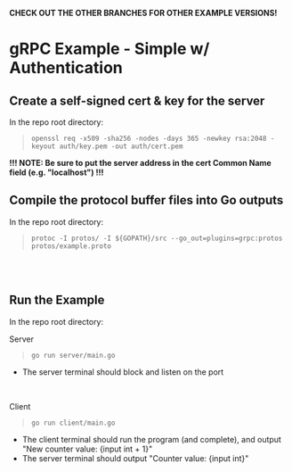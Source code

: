 **CHECK OUT THE OTHER BRANCHES FOR OTHER EXAMPLE VERSIONS!**

# gRPC Example - Simple w/ Authentication

## Create a self-signed cert & key for the server
In the repo root directory:
>`openssl req -x509 -sha256 -nodes -days 365 -newkey rsa:2048 -keyout auth/key.pem -out auth/cert.pem`

**!!! NOTE: Be sure to put the server address in the cert Common Name field (e.g. "localhost") !!!**

## Compile the protocol buffer files into Go outputs
In the repo root directory:
>`protoc -I protos/ -I ${GOPATH}/src --go_out=plugins=grpc:protos protos/example.proto`

<br>
<br>


## Run the Example
In the repo root directory:

Server
>`go run server/main.go`
- The server terminal should block and listen on the port

<br>

Client
>`go run client/main.go`
- The client terminal should run the program (and complete), and output "New counter value: {input int + 1}"
- The server terminal should output "Counter value: {input int}"
